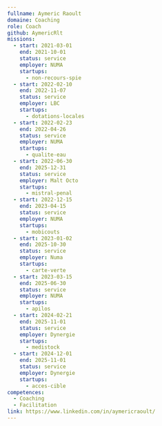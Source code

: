 ```yaml
---
fullname: Aymeric Raoult
domaine: Coaching
role: Coach
github: AymericRlt
missions:
  - start: 2021-03-01
    end: 2021-10-01
    status: service
    employer: NUMA
    startups:
      - non-recours-spie
  - start: 2022-02-10
    end: 2022-11-07
    status: service
    employer: LBC
    startups:
      - dotations-locales
  - start: 2022-02-23
    end: 2022-04-26
    status: service
    employer: NUMA
    startups:
      - qualite-eau
  - start: 2022-06-30
    end: 2025-12-31
    status: service
    employer: Malt Octo
    startups:
      - mistral-penal
  - start: 2022-12-15
    end: 2023-04-15
    status: service
    employer: NUMA
    startups:
      - mobicouts
  - start: 2023-01-02
    end: 2025-10-30
    status: service
    employer: Numa
    startups:
      - carte-verte
  - start: 2023-03-15
    end: 2025-06-30
    status: service
    employer: NUMA
    startups:
      - apilos
  - start: 2024-02-21
    end: 2025-11-01
    status: service
    employer: Dynergie
    startups:
      - medistock
  - start: 2024-12-01
    end: 2025-11-01
    status: service
    employer: Dynergie
    startups:
      - acces-cible
competences:
  - Coaching
  - Facilitation
link: https://www.linkedin.com/in/aymericraoult/
---
```

